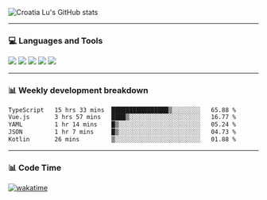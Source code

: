 ![Croatia Lu's GitHub stats](https://github-readme-stats.vercel.app/api?username=croatialu&show_icons=true&theme=transparent)

<hr>

### 💻 Languages and Tools

<code><a href="https://nodejs.org/en"><img src="https://api.iconify.design/skill-icons:nodejs-light.svg" /></a></code>
<code><a href="https://www.typescriptlang.org/"><img src="https://api.iconify.design/logos:typescript-icon.svg" /></a></code>
<code><a href="https://react.dev"><img src="https://api.iconify.design/logos:react.svg" /></a></code>
<code><a href="https://github.com/vuejs/core"><img src="https://api.iconify.design/logos:vue.svg" /></a></code> 
<code><a href="https://www.docker.com/"><img src="https://api.iconify.design/logos:docker-icon.svg" /></a></code> 

<hr>

### 📊 Weekly development breakdown

<!--START_SECTION:waka-->

```txt
TypeScript   15 hrs 33 mins  ████████████████▒░░░░░░░░   65.88 %
Vue.js       3 hrs 57 mins   ████▒░░░░░░░░░░░░░░░░░░░░   16.77 %
YAML         1 hr 14 mins    █▒░░░░░░░░░░░░░░░░░░░░░░░   05.24 %
JSON         1 hr 7 mins     █▒░░░░░░░░░░░░░░░░░░░░░░░   04.73 %
Kotlin       26 mins         ▒░░░░░░░░░░░░░░░░░░░░░░░░   01.88 %
```

<!--END_SECTION:waka-->

<hr>

### 📊 Code Time

[![wakatime](https://wakatime.com/badge/user/385c169e-5cb1-4640-b485-74e2af473e5d.svg)](https://wakatime.com/@croatialu)
